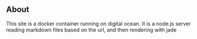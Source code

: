 ## About
This site is a docker container running on digital ocean. It is a node.js server reading markdown files based on the url, and then rendering with jade
